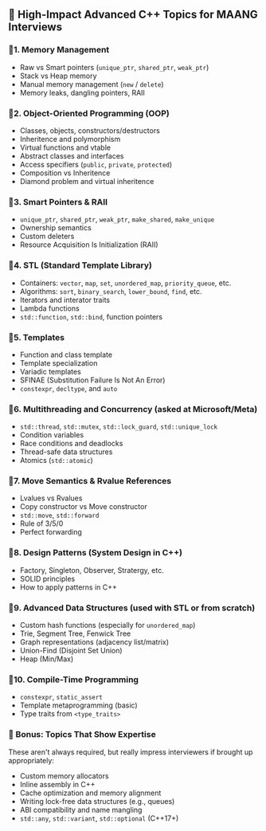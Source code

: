 ## 🚀 High-Impact Advanced C++ Topics for MAANG Interviews
### 🔹1. Memory Management
- Raw vs Smart pointers (`unique_ptr`, `shared_ptr`, `weak_ptr`)
- Stack vs Heap memory
- Manual memory management (`new` / `delete`)
- Memory leaks, dangling pointers, RAII

### 🔹2. Object-Oriented Programming (OOP)
- Classes, objects, constructors/destructors
- Inheritence and polymorphism
- Virtual functions and vtable
- Abstract classes and interfaces
- Access specifiers (`public`, `private`, `protected`)
- Composition vs Inheritence
- Diamond problem and virtual inheritence

### 🔹3. Smart Pointers & RAII
- `unique_ptr`, `shared_ptr`, `weak_ptr`, `make_shared`, `make_unique`
- Ownership semantics
- Custom deleters
- Resource Acquisition Is Initialization (RAII)

### 🔹4. STL (Standard Template Library)
- Containers: `vector`, `map`, `set`, `unordered_map`, `priority_queue`, etc.
- Algorithms: `sort`, `binary_search`, `lower_bound`, `find`, etc.
- Iterators and interator traits
- Lambda functions
- `std::function`, `std::bind`, function pointers

### 🔹5. Templates
- Function and class template
- Template specialization
- Variadic templates
- SFINAE (Substitution Failure Is Not An Error)
- `constexpr`, `decltype`, and `auto`

### 🔹6. Multithreading and Concurrency (asked at Microsoft/Meta)
- `std::thread`, `std::mutex`, `std::lock_guard`, `std::unique_lock`
- Condition variables
- Race conditions and deadlocks
- Thread-safe data structures
- Atomics (`std::atomic`)

### 🔹7. Move Semantics & Rvalue References
- Lvalues vs Rvalues
- Copy constructor vs Move constructor
- `std::move`, `std::forward`
- Rule of 3/5/0
- Perfect forwarding

### 🔹8. Design Patterns (System Design in C++)
- Factory, Singleton, Observer, Stratergy, etc.
- SOLID principles
- How to apply patterns in C++

### 🔹9. Advanced Data Structures (used with STL or from scratch)
- Custom hash functions (especially for `unordered_map`)
- Trie, Segment Tree, Fenwick Tree
- Graph representations (adjacency list/matrix)
- Union-Find (Disjoint Set Union)
- Heap (Min/Max)

### 🔹10. Compile-Time Programming
- `constexpr`, `static_assert`
- Template metaprogramming (basic)
- Type traits from `<type_traits>`

### 🧠 Bonus: Topics That Show Expertise
These aren't always required, but really impress interviewers if brought up appropriately:
- Custom memory allocators
- Inline assembly in C++
- Cache optimization and memory alignment
- Writing lock-free data structures (e.g., queues)
- ABI compatibility and name mangling
- `std::any`, `std::variant`, `std::optional` (C++17+)